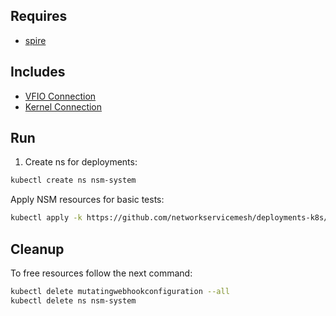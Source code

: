 ## Requires

- [spire](../spire)

## Includes

- [VFIO Connection](../use-cases/Vfio2Noop)
- [Kernel Connection](../use-cases/SriovKernel2Noop)

## Run

1. Create ns for deployments:
```bash
kubectl create ns nsm-system
```

Apply NSM resources for basic tests:
```bash
kubectl apply -k https://github.com/networkservicemesh/deployments-k8s/examples/sriov?ref=6e1f8c2b189158a01e007f4e308247cc7261ff0b
```

## Cleanup

To free resources follow the next command:
```bash
kubectl delete mutatingwebhookconfiguration --all
kubectl delete ns nsm-system
```
